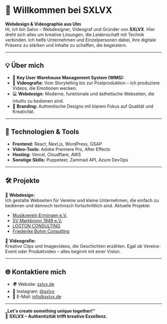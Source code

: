 # 👋 Willkommen bei SXLVX

**Webdesign & Videographie aus Ulm**  
Hi, ich bin Salvo – Webdesigner, Videograf und Gründer von **SXLVX**. Hier dreht sich alles um kreative Lösungen, die Leidenschaft mit Technik verbinden. Ich helfe Unternehmen und Einzelpersonen dabei, ihre digitale Präsenz zu stärken und Inhalte zu schaffen, die begeistern.

---

## 💡 Über mich

- 🔑 **Key User Warehouse Management System (WMS):**
- 🎥 **Videografie:** Vom Storytelling bis zur Postproduktion – ich produziere Videos, die Emotionen wecken.
- 💻 **Webdesign:** Moderne, funktionale und ästhetische Webseiten, die intuitiv zu bedienen sind.  
- 🌟 **Branding:** Authentische Designs mit klarem Fokus auf Qualität und Kreativität.

---

## 🚀 Technologien & Tools

- **Frontend:** React, Next.js, WordPress, GSAP
- **Video-Tools:** Adobe Premiere Pro, After Effects  
- **Hosting:** Vercel, Cloudflare, AWS  
- **Sonstige Skills:** Puppeteer, Zammad API, Azure DevOps  

---

## 🛠 Projekte

🎨 **Webdesign:**  
Ich gestalte Webseiten für Vereine und kleine Unternehmen, die einfach zu bedienen und dennoch technisch fortschrittlich sind. Aktuelle Projekte:  
- [Musikverein Ermingen e.V.](https://www.sxlvx.de)  
- [SV Markbronn 1949 e.V.](https://www.sxlvx.de)
- [LOGTON CONSULTING](https://www.logton.de)
- [Friederike Bohm Consulting](https://bohmconsulting.de/)

🎥 **Videografie:**  
Kreative Clips und Imagevideos, die Geschichten erzählen. Egal ob Vereins-Event oder Produktvideo – alles beginnt mit einer Vision.

---

## 🌐 Kontaktiere mich

- 🌍 Website: [sxlvx.de](https://www.sxlvx.de)  
- 📸 Instagram: [@sxlvx](https://instagram.com/sxlvx)  
- 📧 E-Mail: info@sxlvx.de  

---

**„Let's create something unique together!“**  
🌟 **SXLVX – Authentizität trifft kreative Exzellenz.**
